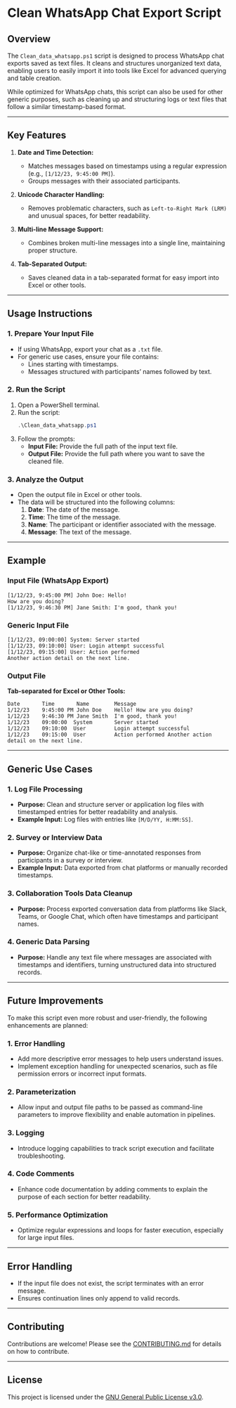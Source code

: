 # Clean WhatsApp Chat Export Script

## Overview
The `Clean_data_whatsapp.ps1` script is designed to process WhatsApp chat exports saved as text files. It cleans and structures unorganized text data, enabling users to easily import it into tools like Excel for advanced querying and table creation.

While optimized for WhatsApp chats, this script can also be used for other generic purposes, such as cleaning up and structuring logs or text files that follow a similar timestamp-based format.

---

## Key Features
1. **Date and Time Detection:**
   - Matches messages based on timestamps using a regular expression (e.g., `[1/12/23, 9:45:00 PM]`).
   - Groups messages with their associated participants.

2. **Unicode Character Handling:**
   - Removes problematic characters, such as `Left-to-Right Mark (LRM)` and unusual spaces, for better readability.

3. **Multi-line Message Support:**
   - Combines broken multi-line messages into a single line, maintaining proper structure.

4. **Tab-Separated Output:**
   - Saves cleaned data in a tab-separated format for easy import into Excel or other tools.

---

## Usage Instructions
### 1. Prepare Your Input File
- If using WhatsApp, export your chat as a `.txt` file.
- For generic use cases, ensure your file contains:
  - Lines starting with timestamps.
  - Messages structured with participants’ names followed by text.

### 2. Run the Script
1. Open a PowerShell terminal.
2. Run the script:
   ```powershell
   .\Clean_data_whatsapp.ps1
   ```
3. Follow the prompts:
   - **Input File:** Provide the full path of the input text file.
   - **Output File:** Provide the full path where you want to save the cleaned file.

### 3. Analyze the Output
- Open the output file in Excel or other tools.
- The data will be structured into the following columns:
  1. **Date**: The date of the message.
  2. **Time**: The time of the message.
  3. **Name**: The participant or identifier associated with the message.
  4. **Message**: The text of the message.

---

## Example
### Input File (WhatsApp Export)
```
[1/12/23, 9:45:00 PM] John Doe: Hello!
How are you doing?
[1/12/23, 9:46:30 PM] Jane Smith: I'm good, thank you!
```

### Generic Input File
```
[1/12/23, 09:00:00] System: Server started
[1/12/23, 09:10:00] User: Login attempt successful
[1/12/23, 09:15:00] User: Action performed
Another action detail on the next line.
```

### Output File
**Tab-separated for Excel or Other Tools:**
```
Date       Time       Name        Message
1/12/23    9:45:00 PM John Doe    Hello! How are you doing?
1/12/23    9:46:30 PM Jane Smith  I'm good, thank you!
1/12/23    09:00:00  System       Server started
1/12/23    09:10:00  User         Login attempt successful
1/12/23    09:15:00  User         Action performed Another action detail on the next line.
```

---

## Generic Use Cases

### 1. **Log File Processing**
   - **Purpose:** Clean and structure server or application log files with timestamped entries for better readability and analysis.
   - **Example Input:** Log files with entries like `[M/D/YY, H:MM:SS]`.

### 2. **Survey or Interview Data**
   - **Purpose:** Organize chat-like or time-annotated responses from participants in a survey or interview.
   - **Example Input:** Data exported from chat platforms or manually recorded timestamps.

### 3. **Collaboration Tools Data Cleanup**
   - **Purpose:** Process exported conversation data from platforms like Slack, Teams, or Google Chat, which often have timestamps and participant names.

### 4. **Generic Data Parsing**
   - **Purpose:** Handle any text file where messages are associated with timestamps and identifiers, turning unstructured data into structured records.

---

## Future Improvements
To make this script even more robust and user-friendly, the following enhancements are planned:

### 1. **Error Handling**
   - Add more descriptive error messages to help users understand issues.
   - Implement exception handling for unexpected scenarios, such as file permission errors or incorrect input formats.

### 2. **Parameterization**
   - Allow input and output file paths to be passed as command-line parameters to improve flexibility and enable automation in pipelines.

### 3. **Logging**
   - Introduce logging capabilities to track script execution and facilitate troubleshooting.

### 4. **Code Comments**
   - Enhance code documentation by adding comments to explain the purpose of each section for better readability.

### 5. **Performance Optimization**
   - Optimize regular expressions and loops for faster execution, especially for large input files.

---

## Error Handling
- If the input file does not exist, the script terminates with an error message.
- Ensures continuation lines only append to valid records.

---

## Contributing
Contributions are welcome! Please see the [CONTRIBUTING.md](../CONTRIBUTING.md) for details on how to contribute.

---

## License
This project is licensed under the [GNU General Public License v3.0](../LICENSE).
